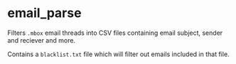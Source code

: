 # email_parse

Filters `.mbox` email threads into CSV files containing email subject, sender and reciever and more.

Contains a `blacklist.txt` file which will filter out emails included in that file.
